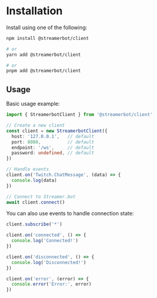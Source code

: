 # Installation

Install using one of the following:

```bash
npm install @streamerbot/client

# or
yarn add @streamerbot/client

# or
pnpm add @streamerbot/client
```

## Usage

Basic usage example:

```ts
import { StreamerbotClient } from '@streamerbot/client'

// Create a new client
const client = new StreamerbotClient({
  host: '127.0.0.1',   // default
  port: 8080,          // default
  endpoint: '/ws',     // default
  password: undefined, // default
})

// Handle events
client.on('Twitch.ChatMessage', (data) => {
  console.log(data)
})

// Connect to Streamer.bot
await client.connect()
```

You can also use events to handle connection state:

```ts
client.subscribe('*')

client.on('connected', () => {
  console.log('Connected!')
})

client.on('disconnected', () => {
  console.log('Disconnected!')
})

client.on('error', (error) => {
  console.error('Error:', error)
})